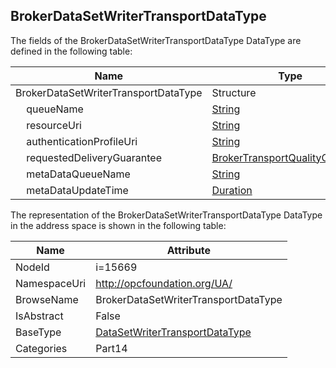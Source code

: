 <!-- datatype -->
## BrokerDataSetWriterTransportDataType
  
<!-- end of description -->
The fields of the BrokerDataSetWriterTransportDataType DataType are defined in the following table:  

|Name|Type|Description|
|---|---|---|
|BrokerDataSetWriterTransportDataType|Structure||
|&nbsp;&nbsp;&nbsp;&nbsp;queueName|[String](../../../Part3/DataTypes/String/readme.md)||
|&nbsp;&nbsp;&nbsp;&nbsp;resourceUri|[String](../../../Part3/DataTypes/String/readme.md)||
|&nbsp;&nbsp;&nbsp;&nbsp;authenticationProfileUri|[String](../../../Part3/DataTypes/String/readme.md)||
|&nbsp;&nbsp;&nbsp;&nbsp;requestedDeliveryGuarantee|[BrokerTransportQualityOfService](../../../Part14/DataTypes/BrokerTransportQualityOfService/readme.md)||
|&nbsp;&nbsp;&nbsp;&nbsp;metaDataQueueName|[String](../../../Part3/DataTypes/String/readme.md)||
|&nbsp;&nbsp;&nbsp;&nbsp;metaDataUpdateTime|[Duration](../../../Part3/DataTypes/Duration/readme.md)||

The representation of the BrokerDataSetWriterTransportDataType DataType in the address space is shown in the following table:  

|Name|Attribute|
|---|---|
|NodeId|i=15669|
|NamespaceUri|http://opcfoundation.org/UA/|
|BrowseName|BrokerDataSetWriterTransportDataType|
|IsAbstract|False|
|BaseType|[DataSetWriterTransportDataType](../../../Part14/DataTypes/DataSetWriterTransportDataType/readme.md)|
|Categories|Part14|

